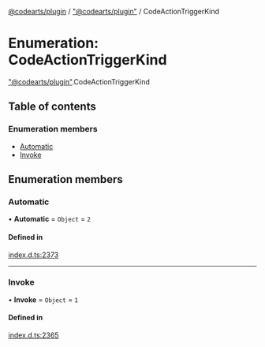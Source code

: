 [@codearts/plugin](../README.md) / ["@codearts/plugin"](../modules/_codearts_plugin_.md) / CodeActionTriggerKind

# Enumeration: CodeActionTriggerKind

["@codearts/plugin"](../modules/_codearts_plugin_.md).CodeActionTriggerKind

## Table of contents

### Enumeration members

- [Automatic](codearts_plugin_.CodeActionTriggerKind.md#automatic)
- [Invoke](codearts_plugin_.CodeActionTriggerKind.md#invoke)

## Enumeration members

### Automatic

• **Automatic** = `Object` = `2`

#### Defined in

[index.d.ts:2373](https://github.com/huaweicloud/cloudide-plugin-api/blob/84e382d/index.d.ts#L2373)

___

### Invoke

• **Invoke** = `Object` = `1`

#### Defined in

[index.d.ts:2365](https://github.com/huaweicloud/cloudide-plugin-api/blob/84e382d/index.d.ts#L2365)
